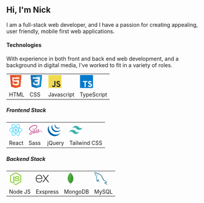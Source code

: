 ## Hi, I'm Nick 

I am a full-stack web developer, and I have a passion for creating appealing, user friendly, mobile first web applications.

#### Technologies

With experience in both front and back end web development, and a background in digital media, I've worked to fit in a variety of roles.

<table>
  <tr>
    <td><img src="https://github.com/devicons/devicon/blob/master/icons/html5/html5-original.svg" width=35px></td>
    <td><img src="https://github.com/devicons/devicon/blob/master/icons/css3/css3-original.svg" width=35px></td>
    <td><img src="https://github.com/devicons/devicon/blob/master/icons/javascript/javascript-original.svg" width=35px></td>
    <td><img src="https://github.com/devicons/devicon/blob/master/icons/typescript/typescript-original.svg" width=35px></td>
  </tr>
  <tr>
    <td>HTML</td>
    <td>CSS</td>
    <td>Javascript</td>
    <td>TypeScript</td>
  </tr>
</table>

##### Frontend Stack
<table>
  <tr>
    <td><img src="https://github.com/devicons/devicon/blob/master/icons/react/react-original.svg" width=35px></td>
    <td><img src="https://github.com/devicons/devicon/blob/master/icons/sass/sass-original.svg" width=35px></td>
    <td><img src="https://github.com/devicons/devicon/blob/master/icons/jquery/jquery-original.svg" width=35px></td>
    <td><img src="https://github.com/devicons/devicon/blob/master/icons/tailwindcss/tailwindcss-plain.svg" width=35px></td>
  </tr>
  <tr>
    <td>React</td>
    <td>Sass</td>
    <td>jQuery</td>
    <td>Tailwind CSS</td>
  </tr>
</table>

##### Backend Stack
<table>
  <tr>
    <td><img src="https://github.com/devicons/devicon/blob/master/icons/nodejs/nodejs-original.svg" width=35px></td>
    <td><img src="https://github.com/devicons/devicon/blob/master/icons/express/express-original.svg" width=35px></td>
    <td><img src="https://github.com/devicons/devicon/blob/master/icons/mongodb/mongodb-original.svg" width=35px></td>
    <td><img src="https://github.com/devicons/devicon/blob/master/icons/mysql/mysql-original.svg" width=35px></td>
  </tr>
  <tr>
    <td>Node JS</td>
    <td>Exspress</td>
    <td>MongoDB</td>
    <td>MySQL</td>
  </tr>
</table>
